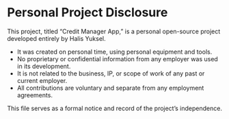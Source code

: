 # Personal Project Disclosure

This project, titled “Credit Manager App,” is a personal open-source project developed entirely by Halis Yuksel.

- It was created on personal time, using personal equipment and tools.
- No proprietary or confidential information from any employer was used in its development.
- It is not related to the business, IP, or scope of work of any past or current employer.
- All contributions are voluntary and separate from any employment agreements.

This file serves as a formal notice and record of the project’s independence.
